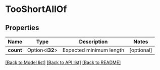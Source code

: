 # TooShortAllOf

## Properties

Name | Type | Description | Notes
------------ | ------------- | ------------- | -------------
**count** | Option<**i32**> | Expected minimum length | [optional]

[[Back to Model list]](../README.md#documentation-for-models) [[Back to API list]](../README.md#documentation-for-api-endpoints) [[Back to README]](../README.md)


